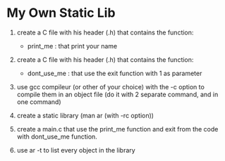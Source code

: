 # My Own Static Lib

1) create a C file with his header (.h) that contains the function:
    - print_me : that print your name
2) create a C file with his header (.h) that contains the function:
    - dont_use_me : that use the exit function with 1 as parameter
3) use gcc compileur (or other of your choice) with the -c option to compile them in an object file (do it with 2 separate command, and in one command)

4) create a static library (man ar (with -rc option))

5) create a main.c that use the print_me function and exit from the code with dont_use_me function.

6) use ar -t to list every object in the library
